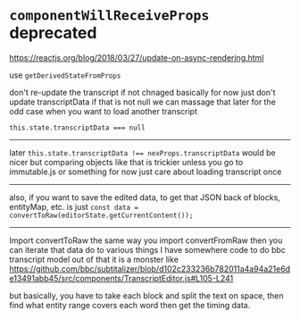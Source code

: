 # `componentWillReceiveProps` deprecated 

https://reactjs.org/blog/2018/03/27/update-on-async-rendering.html



use `getDerivedStateFromProps`


don't re-update the transcript if not chnaged
basically for now just don't update transcriptData if that is not null
we can massage that later for the odd case when you want to load another transcript

`this.state.transcriptData === null`

----

later `this.state.transcriptData !== nexProps.transcriptData` would be nicer but comparing objects like that is trickier unless you go to immutable.js or something for now just care about loading transcript once


----

also, if you want to save the edited data, to get that JSON back of blocks, entityMap, etc. is just `const data = convertToRaw(editorState.getCurrentContent());`

---
Import convertToRaw the same way you import convertFromRaw
then you can iterate that data do to various things
I have somewhere code to do bbc transcript model out of that
it is a monster like https://github.com/bbc/subtitalizer/blob/d102c233236b782011a4a94a21e6de13491abb45/src/components/TranscriptEditor.js#L105-L241


but basically, you have to take each block and split the text on space, then find what entity range covers each word then get the timing data.